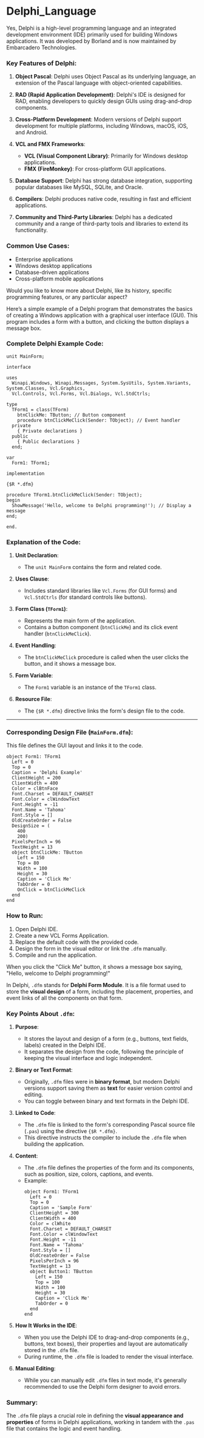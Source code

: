 # Delphi_Language

Yes, Delphi is a high-level programming language and an integrated development environment (IDE) primarily used for building Windows applications. It was developed by Borland and is now maintained by Embarcadero Technologies.

### Key Features of Delphi:
1. **Object Pascal**: Delphi uses Object Pascal as its underlying language, an extension of the Pascal language with object-oriented capabilities.
   
2. **RAD (Rapid Application Development)**: Delphi's IDE is designed for RAD, enabling developers to quickly design GUIs using drag-and-drop components.

3. **Cross-Platform Development**: Modern versions of Delphi support development for multiple platforms, including Windows, macOS, iOS, and Android.

4. **VCL and FMX Frameworks**:
   - **VCL (Visual Component Library)**: Primarily for Windows desktop applications.
   - **FMX (FireMonkey)**: For cross-platform GUI applications.

5. **Database Support**: Delphi has strong database integration, supporting popular databases like MySQL, SQLite, and Oracle.

6. **Compilers**: Delphi produces native code, resulting in fast and efficient applications.

7. **Community and Third-Party Libraries**: Delphi has a dedicated community and a range of third-party tools and libraries to extend its functionality.

### Common Use Cases:
- Enterprise applications
- Windows desktop applications
- Database-driven applications
- Cross-platform mobile applications

Would you like to know more about Delphi, like its history, specific programming features, or any particular aspect?

Here’s a simple example of a Delphi program that demonstrates the basics of creating a Windows application with a graphical user interface (GUI). This program includes a form with a button, and clicking the button displays a message box.

### Complete Delphi Example Code:

```delphi
unit MainForm;

interface

uses
  Winapi.Windows, Winapi.Messages, System.SysUtils, System.Variants, System.Classes, Vcl.Graphics,
  Vcl.Controls, Vcl.Forms, Vcl.Dialogs, Vcl.StdCtrls;

type
  TForm1 = class(TForm)
    btnClickMe: TButton; // Button component
    procedure btnClickMeClick(Sender: TObject); // Event handler
  private
    { Private declarations }
  public
    { Public declarations }
  end;

var
  Form1: TForm1;

implementation

{$R *.dfm}

procedure TForm1.btnClickMeClick(Sender: TObject);
begin
  ShowMessage('Hello, welcome to Delphi programming!'); // Display a message
end;

end.
```

### Explanation of the Code:

1. **Unit Declaration**: 
   - The `unit MainForm` contains the form and related code.

2. **Uses Clause**:
   - Includes standard libraries like `Vcl.Forms` (for GUI forms) and `Vcl.StdCtrls` (for standard controls like buttons).

3. **Form Class (`TForm1`)**:
   - Represents the main form of the application.
   - Contains a button component (`btnClickMe`) and its click event handler (`btnClickMeClick`).

4. **Event Handling**:
   - The `btnClickMeClick` procedure is called when the user clicks the button, and it shows a message box.

5. **Form Variable**:
   - The `Form1` variable is an instance of the `TForm1` class.

6. **Resource File**:
   - The `{$R *.dfm}` directive links the form's design file to the code.

---

### Corresponding Design File (`MainForm.dfm`):
This file defines the GUI layout and links it to the code.

```dfm
object Form1: TForm1
  Left = 0
  Top = 0
  Caption = 'Delphi Example'
  ClientHeight = 200
  ClientWidth = 400
  Color = clBtnFace
  Font.Charset = DEFAULT_CHARSET
  Font.Color = clWindowText
  Font.Height = -11
  Font.Name = 'Tahoma'
  Font.Style = []
  OldCreateOrder = False
  DesignSize = (
    400
    200)
  PixelsPerInch = 96
  TextHeight = 13
  object btnClickMe: TButton
    Left = 150
    Top = 80
    Width = 100
    Height = 30
    Caption = 'Click Me'
    TabOrder = 0
    OnClick = btnClickMeClick
  end
end
```

### How to Run:
1. Open Delphi IDE.
2. Create a new VCL Forms Application.
3. Replace the default code with the provided code.
4. Design the form in the visual editor or link the `.dfm` manually.
5. Compile and run the application.

When you click the "Click Me" button, it shows a message box saying, "Hello, welcome to Delphi programming!"

In Delphi, `.dfm` stands for **Delphi Form Module**. It is a file format used to store the **visual design** of a form, including the placement, properties, and event links of all the components on that form.

### Key Points About `.dfm`:
1. **Purpose**:
   - It stores the layout and design of a form (e.g., buttons, text fields, labels) created in the Delphi IDE.
   - It separates the design from the code, following the principle of keeping the visual interface and logic independent.

2. **Binary or Text Format**:
   - Originally, `.dfm` files were in **binary format**, but modern Delphi versions support saving them as **text** for easier version control and editing.
   - You can toggle between binary and text formats in the Delphi IDE.

3. **Linked to Code**:
   - The `.dfm` file is linked to the form's corresponding Pascal source file (`.pas`) using the directive `{$R *.dfm}`.
   - This directive instructs the compiler to include the `.dfm` file when building the application.

4. **Content**:
   - The `.dfm` file defines the properties of the form and its components, such as position, size, colors, captions, and events.
   - Example:
     ```dfm
     object Form1: TForm1
       Left = 0
       Top = 0
       Caption = 'Sample Form'
       ClientHeight = 300
       ClientWidth = 400
       Color = clWhite
       Font.Charset = DEFAULT_CHARSET
       Font.Color = clWindowText
       Font.Height = -11
       Font.Name = 'Tahoma'
       Font.Style = []
       OldCreateOrder = False
       PixelsPerInch = 96
       TextHeight = 13
       object Button1: TButton
         Left = 150
         Top = 100
         Width = 100
         Height = 30
         Caption = 'Click Me'
         TabOrder = 0
       end
     end
     ```

5. **How It Works in the IDE**:
   - When you use the Delphi IDE to drag-and-drop components (e.g., buttons, text boxes), their properties and layout are automatically stored in the `.dfm` file.
   - During runtime, the `.dfm` file is loaded to render the visual interface.

6. **Manual Editing**:
   - While you can manually edit `.dfm` files in text mode, it's generally recommended to use the Delphi form designer to avoid errors.

### Summary:
The `.dfm` file plays a crucial role in defining the **visual appearance and properties** of forms in Delphi applications, working in tandem with the `.pas` file that contains the logic and event handling.
